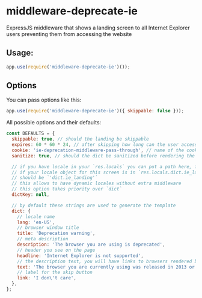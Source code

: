 middleware-deprecate-ie
=======================

ExpressJS middleware that shows a landing screen to all Internet Explorer users preventing them from accessing the website

## Usage:

```javascript
app.use(require('middleware-deprecate-ie')());
```

## Options

You can pass options like this:
```javascript
app.use(require('middleware-deprecate-ie')({ skippable: false }));
```

All possible options and their defaults:

```javascript
const DEFAULTS = {
  skippable: true, // should the landing be skippable
  expires: 60 * 60 * 24, // after skipping how long can the user access the website
  cookie: 'ie-deprecation-middleware-pass-through', // name of the cookie where the value is stored
  sanitize: true, // should the dict be sanitized before rendering the template

  // if you have locale in your `res.locals` you can put a path here, for example
  // if your locale object for this screen is in `res.locals.dict.ie_landing` then the value
  // should be `'dict.ie_landing'`
  // this allows to have dynamic locales without extra middleware
  // this option takes priority over `dict`
  dictKey: null,

  // by default these strings are used to generate the template
  dict: {
    // locale name
    lang: 'en-US',
    // browser window title
    title: 'Deprecation warning',
    // meta description
    description: 'The browser you are using is deprecated',
    // header you see on the page
    headline: 'Internet Explorer is not supported',
    // the description text, you will have links to browsers rendered below
    text: 'The browser you are currently using was released in 2013 or earlier. We can no longer support this browser and the website will look broken or not function. It is recommended to upgrade to any modern browser. You will find examples below.',
    // label for the skip button
    link: 'I don\'t care',
  },
};
```
